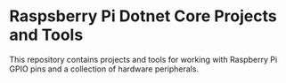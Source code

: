 # Raspsberry Pi Dotnet Core Projects and Tools

This repository contains projects and tools for working with Raspberry Pi GPIO pins and a collection of hardware peripherals.


